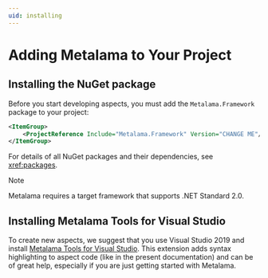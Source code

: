 ```yaml
---
uid: installing
---
```


# Adding Metalama to Your Project

## Installing the NuGet package

Before you start developing aspects, you must add the `Metalama.Framework` package to your project:

```xml
<ItemGroup>
    <ProjectReference Include="Metalama.Framework" Version="CHANGE ME"/>
</ItemGroup>    
```

For details of all NuGet packages and their dependencies, see <xref:packages>.

>[!NOTE]
>Metalama requires a target framework that supports .NET Standard 2.0.

## Installing Metalama Tools for Visual Studio

To create new aspects, we suggest that you use Visual Studio 2019 and install [Metalama Tools for Visual Studio](https://marketplace.visualstudio.com/items?itemName=PostSharpTechnologies.metalama). This extension adds syntax highlighting to aspect code (like in the present documentation) and can be of great help, especially if you are just getting started with Metalama.